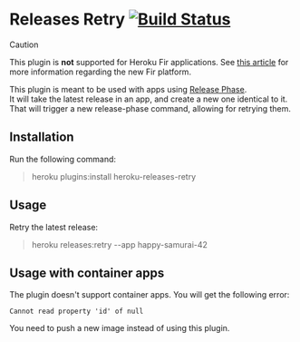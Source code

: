 # Releases Retry [![Build Status](https://travis-ci.org/heroku/heroku-releases-retry.svg?branch=master)](https://travis-ci.org/heroku/releases-retry)

> [!CAUTION]
> This plugin is **not** supported for Heroku Fir applications.
> See [this article](https://devcenter.heroku.com/articles/generations#fir) for more information
> regarding the new Fir platform.

This plugin is meant to be used with apps using [Release Phase](https://devcenter.heroku.com/articles/release-phase).  
It will take the latest release in an app, and create a new one identical to it. That will trigger a new release-phase command, allowing for retrying them.

## Installation

Run the following command:

> heroku plugins:install heroku-releases-retry

## Usage

Retry the latest release:

> heroku releases:retry --app happy-samurai-42

## Usage with container apps

The plugin doesn't support container apps. You will get the following error:

```
Cannot read property 'id' of null
```

You need to push a new image instead of using this plugin.
